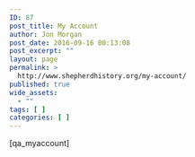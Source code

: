 ```yaml
---
ID: 87
post_title: My Account
author: Jon Morgan
post_date: 2016-09-16 00:13:08
post_excerpt: ""
layout: page
permalink: >
  http://www.shepherdhistory.org/my-account/
published: true
wide_assets:
  - ""
tags: [ ]
categories: [ ]
---
```

[qa_myaccount]